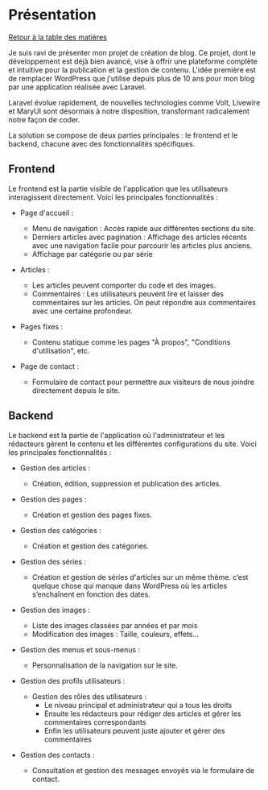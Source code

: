 # Présentation

[Retour à la table des matières](../README.md)

Je suis ravi de présenter mon projet de création de blog. Ce projet, dont le développement est déjà bien avancé, vise à offrir une plateforme complète et intuitive pour la publication et la gestion de contenu. L'idée première est de remplacer WordPress que j'utilise depuis plus de 10 ans pour mon blog par une application réalisée avec Laravel.

Laravel évolue rapidement, de nouvelles technologies comme Volt, Livewire et MaryUI sont désormais à notre disposition, transformant radicalement notre façon de coder.

La solution se compose de deux parties principales : le frontend et le backend, chacune avec des fonctionnalités spécifiques.

## Frontend

Le frontend est la partie visible de l'application que les utilisateurs interagissent directement. Voici les principales fonctionnalités :

* Page d'accueil :
  * Menu de navigation : Accès rapide aux différentes sections du site.
  * Derniers articles avec pagination : Affichage des articles récents avec une navigation facile pour parcourir les articles plus anciens.
  * Affichage par catégorie ou par série

* Articles :
  * Les articles peuvent comporter du code et des images.
  * Commentaires : Les utilisateurs peuvent lire et laisser des commentaires sur les articles. On peut répondre aux commentaires avec une certaine profondeur.

* Pages fixes :
  * Contenu statique comme les pages "À propos", "Conditions d'utilisation", etc.

* Page de contact :
  * Formulaire de contact pour permettre aux visiteurs de nous joindre directement depuis le site.

## Backend

Le backend est la partie de l'application où l'administrateur et les rédacteurs gèrent le contenu et les différentes configurations du site. Voici les principales fonctionnalités :

* Gestion des articles :
  * Création, édition, suppression et publication des articles.
* Gestion des pages :
  * Création et gestion des pages fixes.
* Gestion des catégories :
  * Création et gestion des catégories.
* Gestion des séries :
  * Création et gestion de séries d'articles sur un même thème. c’est quelque chose qui manque dans WordPress où les articles s’enchaînent en fonction des dates.

* Gestion des images :
  * Liste des images classées par années et par mois
  * Modification des images : Taille, couleurs, effets...

* Gestion des menus et sous-menus :
  * Personnalisation de la navigation sur le site.

* Gestion des profils utilisateurs :
  * Gestion des rôles des utilisateurs :
    * Le niveau principal et administrateur qui a tous les droits
    * Ensuite les rédacteurs pour rédiger des articles et gérer les commentaires correspondants
    * Enfin les utilisateurs peuvent juste ajouter et gérer des commentaires

* Gestion des contacts :
  * Consultation et gestion des messages envoyés via le formulaire de contact.

